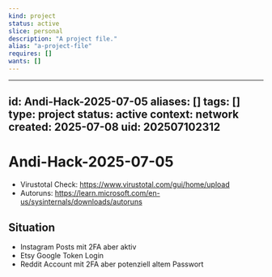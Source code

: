 ```yaml
---
kind: project
status: active
slice: personal
description: "A project file."
alias: "a-project-file"
requires: []
wants: []
---
```

---
id: Andi-Hack-2025-07-05
aliases: []
tags: []
type: project
status: active
context: network
created: 2025-07-08
uid: 202507102312
---

# Andi-Hack-2025-07-05

- Virustotal Check: https://www.virustotal.com/gui/home/upload
- Autoruns: https://learn.microsoft.com/en-us/sysinternals/downloads/autoruns

## Situation

- Instagram Posts mit 2FA aber aktiv
- Etsy Google Token Login
- Reddit Account mit 2FA aber potenziell altem Passwort
